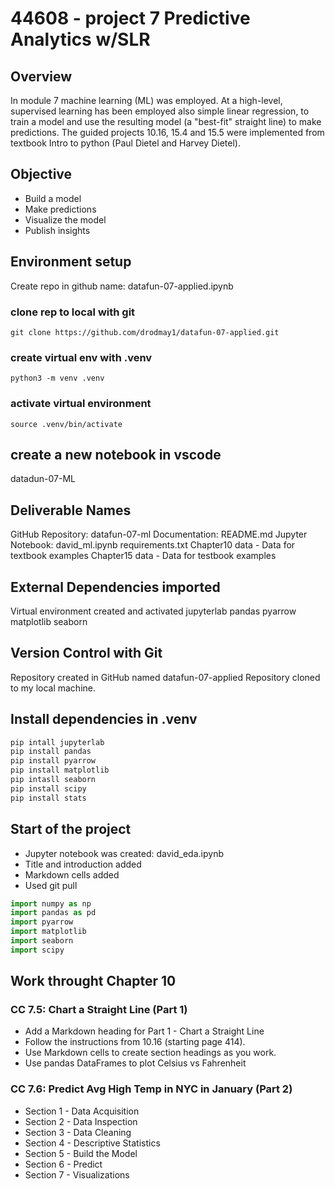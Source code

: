 # 44608 - project 7 Predictive Analytics w/SLR

## Overview
In module 7 machine learning (ML) was employed. At a high-level, supervised learning has been employed also simple linear regression, to train a model and use the resulting model (a "best-fit" straight line) to make predictions. The guided projects 10.16, 15.4 and 15.5 were implemented from textbook Intro to python (Paul Dietel and Harvey Dietel).

## Objective
- Build a model
- Make predictions
- Visualize the model
- Publish insights

## Environment setup
Create repo in github
name: datafun-07-applied.ipynb

### clone rep to local with git
``git clone https://github.com/drodmay1/datafun-07-applied.git``

### create virtual env with .venv
``python3 -m venv .venv``

### activate virtual environment
``source .venv/bin/activate``

## create a new notebook in vscode
datadun-07-ML

## Deliverable Names
GitHub Repository: datafun-07-ml
Documentation: README.md
Jupyter Notebook: david_ml.ipynb
requirements.txt
Chapter10 data - Data for textbook examples
Chapter15 data - Data for testbook examples

## External Dependencies imported
Virtual environment created and activated
jupyterlab
pandas
pyarrow
matplotlib
seaborn

## Version Control with Git
Repository created in GitHub named datafun-07-applied
Repository cloned to my local machine.

## Install dependencies in .venv
```python
pip intall jupyterlab
pip install pandas
pip install pyarrow
pip install matplotlib
pip intasll seaborn
pip install scipy
pip install stats
```

## Start of the project
- Jupyter notebook was created: david_eda.ipynb
- Title and introduction added
- Markdown cells added
- Used git pull
```python
import numpy as np
import pandas as pd
import pyarrow
import matplotlib
import seaborn
import scipy
```
## Work throught Chapter 10
### CC 7.5:  Chart a Straight Line (Part 1)
- Add a Markdown heading for Part 1 - Chart a Straight Line
- Follow the instructions from 10.16 (starting page 414).
- Use Markdown cells to create section headings as you work. 
- Use pandas DataFrames to plot Celsius vs Fahrenheit 

### CC 7.6:  Predict Avg High Temp in NYC in January (Part 2)
- Section 1 - Data Acquisition
- Section 2 - Data Inspection
- Section 3 - Data Cleaning 
- Section 4 - Descriptive Statistics
- Section 5 - Build the Model
- Section 6 - Predict
- Section 7 - Visualizations


